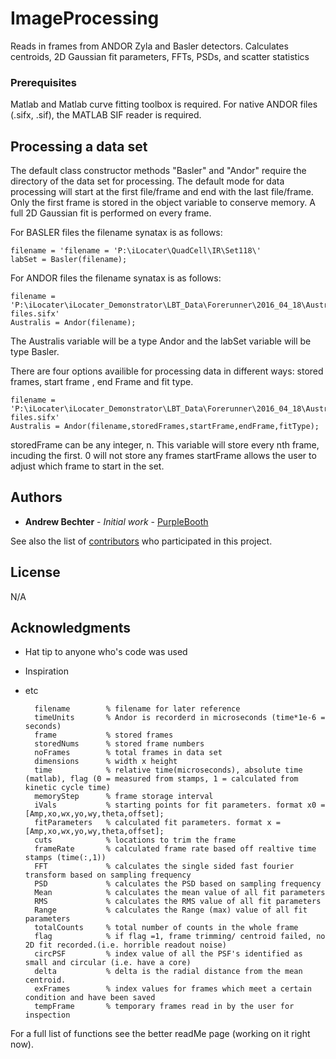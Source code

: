 # ImageProcessing
Reads in frames from ANDOR Zyla and Basler detectors. Calculates centroids, 2D Gaussian fit parameters, FFTs, PSDs, and scatter statistics

### Prerequisites
Matlab and Matlab curve fitting toolbox is required. 
For native ANDOR files (.sifx, .sif), the MATLAB SIF reader is required.

## Processing a data set

The default class constructor methods "Basler" and "Andor" require the directory of the data set for processing. The default mode for data processing will start at the first file/frame and end with the last file/frame. Only the first frame is stored in the object variable to conserve memory. A full 2D Gaussian fit is performed on every frame. 

For BASLER files the filename synatax is as follows:
```
filename = 'filename = 'P:\iLocater\QuadCell\IR\Set118\'
labSet = Basler(filename);
```
For ANDOR files the filename synatax is as follows:
```
filename = 'P:\iLocater\iLocater_Demonstrator\LBT_Data\Forerunner\2016_04_18\Australis\Australis_1\Spooled files.sifx'
Australis = Andor(filename);
```
The Australis variable will be a type Andor and the labSet variable will be type Basler. 

There are four options availible for processing data in different ways: stored frames, start frame , end Frame and fit type. 

```
filename = 'P:\iLocater\iLocater_Demonstrator\LBT_Data\Forerunner\2016_04_18\Australis\Australis_1\Spooled files.sifx'
Australis = Andor(filename,storedFrames,startFrame,endFrame,fitType);
```

storedFrame can be any integer, n. This variable will store every nth frame, incuding the first. 0 will not store any frames
startFrame allows the user to adjust which frame to start in the set. 


## Authors

* **Andrew Bechter** - *Initial work* - [PurpleBooth](https://github.com/PurpleBooth)

See also the list of [contributors](https://github.com/your/project/contributors) who participated in this project.

## License

N/A

## Acknowledgments

* Hat tip to anyone who's code was used
* Inspiration
* etc




        filename        % filename for later reference
        timeUnits       % Andor is recorderd in microseconds (time*1e-6 = seconds)
        frame           % stored frames
        storedNums      % stored frame numbers
        noFrames        % total frames in data set
        dimensions      % width x height
        time            % relative time(microseconds), absolute time (matlab), flag (0 = measured from stamps, 1 = calculated from kinetic cycle time)
        memoryStep      % frame storage interval
        iVals           % starting points for fit parameters. format x0 = [Amp,xo,wx,yo,wy,theta,offset];
        fitParameters   % calculated fit parameters. format x = [Amp,xo,wx,yo,wy,theta,offset];
        cuts            % locations to trim the frame
        frameRate       % calculated frame rate based off realtive time stamps (time(:,1))
        FFT             % calculates the single sided fast fourier transform based on sampling frequency
        PSD             % calculates the PSD based on sampling frequency
        Mean            % calculates the mean value of all fit parameters
        RMS             % calculates the RMS value of all fit parameters
        Range           % calculates the Range (max) value of all fit parameters
        totalCounts     % total number of counts in the whole frame
        flag            % if flag =1, frame trimming/ centroid failed, no 2D fit recorded.(i.e. horrible readout noise)
        circPSF         % index value of all the PSF's identified as small and circular (i.e. have a core)
        delta           % delta is the radial distance from the mean centroid.
        exFrames        % index values for frames which meet a certain condition and have been saved
        tempFrame       % temporary frames read in by the user for inspection

For a full list of functions see the better readMe page (working on it right now). 
